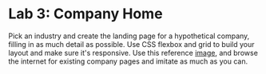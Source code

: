 

# Lab 3: Company Home

Pick an industry and create the landing page for a hypothetical company, filling in as much detail as possible. Use CSS flexbox and grid to build your layout and make sure it's responsive. Use this reference [image](sidebar.jpeg), and browse the internet for existing company pages and imitate as much as you can.
